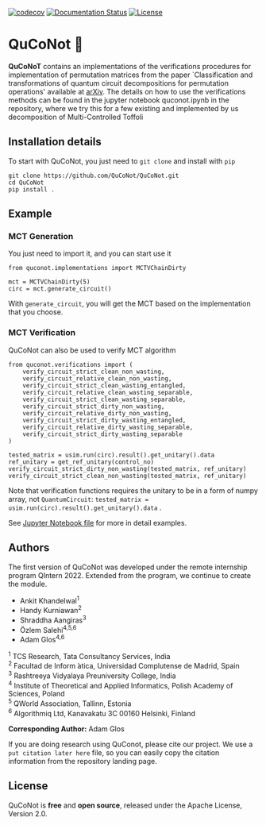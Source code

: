 [![codecov](https://codecov.io/gh/QuCoNot/QuCoNot/branch/main/graph/badge.svg?token=DQFY9E763T)](https://codecov.io/gh/QuCoNot/QuCoNot)
[![Documentation Status](https://readthedocs.org/projects/quconot/badge/?version=latest)](https://quconot.readthedocs.io/en/latest/?badge=latest)
[![License](https://img.shields.io/badge/License-Apache_2.0-blue.svg)](https://opensource.org/licenses/Apache-2.0)

# QuCoNot 🥥

**QuCoNoT** contains an implementations of the verifications procedures for implementation of permutation matrices from the paper `Classification and transformations of quantum circuit decompositions for  permutation operations' available at [arXiv](). The details on how to use the verifications methods can be found in the jupyter notebook quconot.ipynb in the repository, where we try this for a few existing and implemented by us decomposition of Multi-Controlled Toffoli

## Installation details

To start with QuCoNot, you just need to `git clone` and install with `pip`

```
git clone https://github.com/QuCoNot/QuCoNot.git
cd QuCoNot
pip install .
```

## Example

### MCT Generation

You just need to import it, and you can start use it

```
from quconot.implementations import MCTVChainDirty

mct = MCTVChainDirty(5)
circ = mct.generate_circuit()
```

With `generate_circuit`, you will get the MCT based on the implementation that you choose.

### MCT Verification

QuCoNot can also be used to verify MCT algorithm

```
from quconot.verifications import (
    verify_circuit_strict_clean_non_wasting,
    verify_circuit_relative_clean_non_wasting,
    verify_circuit_strict_clean_wasting_entangled,
    verify_circuit_relative_clean_wasting_separable,
    verify_circuit_strict_clean_wasting_separable,
    verify_circuit_strict_dirty_non_wasting,
    verify_circuit_relative_dirty_non_wasting,
    verify_circuit_strict_dirty_wasting_entangled,
    verify_circuit_relative_dirty_wasting_separable,
    verify_circuit_strict_dirty_wasting_separable
)

tested_matrix = usim.run(circ).result().get_unitary().data
ref_unitary = get_ref_unitary(control_no)
verify_circuit_strict_dirty_non_wasting(tested_matrix, ref_unitary)
verify_circuit_strict_clean_non_wasting(tested_matrix, ref_unitary)
```

Note that verification functions requires the unitary to be in a form of numpy array, not `QuantumCircuit`:  `tested_matrix = usim.run(circ).result().get_unitary().data` .

See [Jupyter Notebook file](https://github.com/QuCoNot/QuCoNot/blob/main/quconot.ipynb) for more in detail examples.

## Authors

The first version of QuCoNot was developed under the remote internship program QIntern 2022. Extended from the program, we continue to create the module.

- Ankit Khandelwal<sup>1</sup>
- Handy Kurniawan<sup>2</sup>
- Shraddha Aangiras<sup>3</sup>
- Özlem Salehi<sup>4,5,6</sup>
- Adam Glos<sup>4,6</sup>

<sup>1</sup> TCS Research, Tata Consultancy Services, India  
<sup>2</sup> Facultad de Inform ́atica, Universidad Complutense de Madrid, Spain  
<sup>3</sup> Rashtreeya Vidyalaya Preuniversity College, India  
<sup>4</sup> Institute of Theoretical and Applied Informatics, Polish Academy of Sciences, Poland  
<sup>5</sup> QWorld Association, Tallinn, Estonia  
<sup>6</sup> Algorithmiq Ltd, Kanavakatu 3C 00160 Helsinki, Finland  

**Corresponding Author:** Adam Glos



If you are doing research using QuConot, please cite our project.
We use a ` put citation later here ` file, so you can easily copy the citation information from the repository landing page.

## License
QuCoNot is **free** and **open source**, released under the Apache License, Version 2.0.
